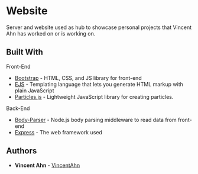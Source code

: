# Website
Server and website used as hub to showcase personal projects that Vincent Ahn has worked on or is working on.

## Built With
Front-End
* [Bootstrap](https://getbootstrap.com/) - HTML, CSS, and JS library for front-end
* [EJS](https://ejs.co/) - Templating language that lets you generate HTML markup with plain JavaScript
* [Particles.js](https://vincentgarreau.com/particles.js/) - Lightweight JavaScript library for creating particles.

Back-End
* [Body-Parser](https://github.com/expressjs/body-parser) - Node.js body parsing middleware to read data from front-end
* [Express](https://expressjs.com/) - The web framework used

## Authors
* **Vincent Ahn** - [VincentAhn](https://github.com/vincentahn)
